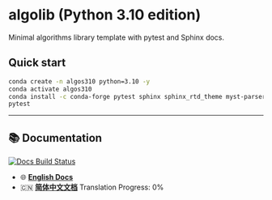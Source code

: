 # algolib (Python 3.10 edition)

Minimal algorithms library template with pytest and Sphinx docs.

## Quick start
```bash
conda create -n algos310 python=3.10 -y
conda activate algos310
conda install -c conda-forge pytest sphinx sphinx_rtd_theme myst-parser -y
pytest
```

---

## 📚 Documentation

[![Docs Build Status](https://github.com/HidekiHokuto/algolib/actions/workflows/docs.yml/badge.svg)](https://github.com/HidekiHokuto/algolib/actions/workflows/docs.yml)

- 🌐 **[English Docs](https://HidekiHokuto.github.io/algolib/en/)**  
- 🇨🇳 **[简体中文文档](https://HidekiHokuto.github.io/algolib/zh/)** Translation Progress: 0%
